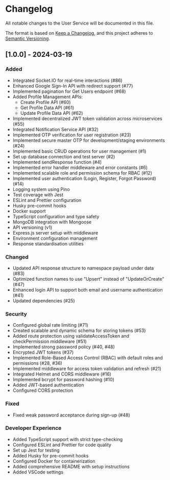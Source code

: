 # Changelog

All notable changes to the User Service will be documented in this file.

The format is based on [Keep a Changelog](https://keepachangelog.com/en/1.1.0/),
and this project adheres to [Semantic Versioning](https://semver.org/spec/v2.0.0.html).

## [1.0.0] - 2024-03-19

### Added

- Integrated Socket.IO for real-time interactions (#86)
- Enhanced Google Sign-In API with redirect support (#77)
- Implemented pagination for Get Users endpoint (#68)
- Added Profile Management APIs:
  - Create Profile API (#60)
  - Get Profile Data API (#61)
  - Update Profile Data API (#62)
- Implemented decentralized JWT token validation across microservices (#55)
- Integrated Notification Service API (#32)
- Implemented OTP verification for user registration (#23)
- Implemented secure master OTP for development/staging environments (#24)
- Implemented basic CRUD operations for user management (#1)
- Set up database connection and test server (#2)
- Implemented sendResponse function (#4)
- Implemented error handler middleware and error constants (#6)
- Implemented scalable role and permission schema for RBAC (#12)
- Implemented user authentication (Login, Register, Forgot Password) (#14)
- Logging system using Pino
- Test coverage with Jest
- ESLint and Prettier configuration
- Husky pre-commit hooks
- Docker support
- TypeScript configuration and type safety
- MongoDB integration with Mongoose
- API versioning (v1)
- Express.js server setup with middleware
- Environment configuration management
- Response standardisation utilities

### Changed

- Updated API response structure to namespace payload under data (#83)
- Optimized function names to use "Upsert" instead of "UpdateOrCreate" (#47)
- Enhanced login API to support both email and username authentication (#41)
- Updated dependencies (#25)

### Security

- Configured global rate limiting (#71)
- Created scalable and dynamic schema for storing tokens (#53)
- Added route protection using validateAccessToken and checkPermission middleware (#51)
- Implemented strong password policy (#40, #48)
- Encrypted JWT tokens (#37)
- Implemented Role-Based Access Control (RBAC) with default roles and permissions (#28, #36)
- Implemented middleware for access token validation and refresh (#21)
- Integrated Helmet and CORS middleware (#16)
- Implemented bcrypt for password hashing (#10)
- Added JWT-based authentication
- Configured CORS protection

### Fixed

- Fixed weak password acceptance during sign-up (#48)

### Developer Experience

- Added TypeScript support with strict type-checking
- Configured ESLint and Prettier for code quality
- Set up Jest for testing
- Added Husky for pre-commit hooks
- Configured Docker for containerization
- Added comprehensive README with setup instructions
- Added VSCode settings
